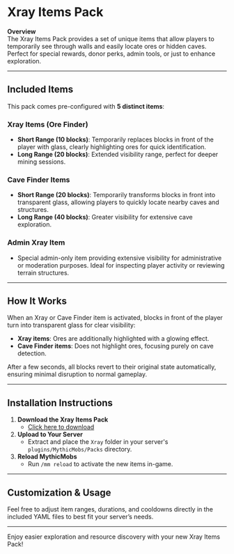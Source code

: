 # Xray Items Pack

**Overview**  
The Xray Items Pack provides a set of unique items that allow players to temporarily see through walls and easily locate ores or hidden caves. Perfect for special rewards, donor perks, admin tools, or just to enhance exploration.

---

## Included Items

This pack comes pre-configured with **5 distinct items**:

### Xray Items (Ore Finder)
- **Short Range (10 blocks)**: Temporarily replaces blocks in front of the player with glass, clearly highlighting ores for quick identification.  
- **Long Range (20 blocks)**: Extended visibility range, perfect for deeper mining sessions.

### Cave Finder Items
- **Short Range (20 blocks)**: Temporarily transforms blocks in front into transparent glass, allowing players to quickly locate nearby caves and structures.
- **Long Range (40 blocks)**: Greater visibility for extensive cave exploration.

### Admin Xray Item
- Special admin-only item providing extensive visibility for administrative or moderation purposes. Ideal for inspecting player activity or reviewing terrain structures.

---

## How It Works

When an Xray or Cave Finder item is activated, blocks in front of the player turn into transparent glass for clear visibility:

- **Xray items**: Ores are additionally highlighted with a glowing effect.
- **Cave Finder items**: Does not highlight ores, focusing purely on cave detection.

After a few seconds, all blocks revert to their original state automatically, ensuring minimal disruption to normal gameplay.

---

## Installation Instructions

1. **Download the Xray Items Pack**  
   - [Click here to download](https://downgit.github.io/#/home?url=https://github.com/SkyKiller6363/Skys-Mobs/new/main/Packs/Xray) 
2. **Upload to Your Server**  
   - Extract and place the `Xray` folder in your server's `plugins/MythicMobs/Packs` directory.
3. **Reload MythicMobs**  
   - Run `/mm reload` to activate the new items in-game.

---

## Customization & Usage

Feel free to adjust item ranges, durations, and cooldowns directly in the included YAML files to best fit your server’s needs.

---

Enjoy easier exploration and resource discovery with your new Xray Items Pack!
